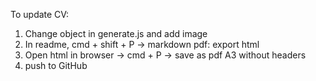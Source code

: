 To update CV:

1. Change object in generate.js and add image
2. In readme, cmd + shift + P -> markdown pdf: export html
3. Open html in browser -> cmd + P -> save as pdf A3 without headers
4. push to GitHub
